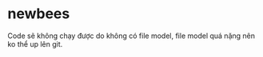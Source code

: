# newbees
Code sẽ không chạy được do không có file model, file model quá nặng nên ko thể up lên git. 